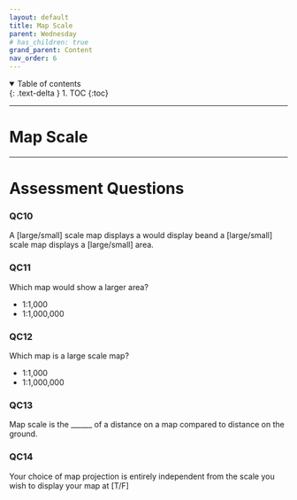 ```yaml
---
layout: default
title: Map Scale
parent: Wednesday
# has_children: true
grand_parent: Content
nav_order: 6
---
```


<details open markdown="block">
  <summary>
    Table of contents
  </summary>
  {: .text-delta }
1. TOC
{:toc}
</details>

---

# Map Scale



---

# Assessment Questions

### QC10

A [large/small] scale map displays a would display beand a [large/small] scale map displays a [large/small] area.

### QC11

Which map would show a larger area?

- 1:1,000
- 1:1,000,000


### QC12

Which map is a large scale map?

- 1:1,000
- 1:1,000,000


### QC13

Map scale is the ______ of a distance on a map compared to distance on the ground.


### QC14

Your choice of map projection is entirely independent from the scale you wish to display your map at [T/F]